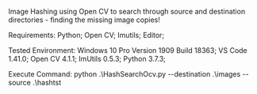 Image Hashing using Open CV to search through source and destination directories - finding the missing image copies!

Requirements:
  Python;
  Open CV;
  Imutils;
  Editor;
  
Tested Environment:
  Windows 10 Pro Version 1909 Build 18363;
  VS Code 1.41.0;
  Open CV 4.1.1;
  ImUtils 0.5.3;
  Python 3.7.3;
  
Execute Command:
python .\HashSearchOcv.py --destination .\images --source .\hashtst
